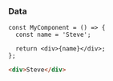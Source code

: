 ### Data

```tsx
const MyComponent = () => {
  const name = 'Steve';

  return <div>{name}</div>;
};
```

```html
<div>Steve</div>
```
<!-- .element: class="fragment" -->